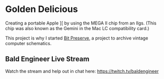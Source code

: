 # Golden Delicious

Creating a portable Apple ][ by using the MEGA II chip from an IIgs. (This chip was also known as the Gemini in the Mac LC compatibility card.)

This project is why I started [Bit Preserve](https://github.com/baldengineer/bit-preserve), a project to archive vintage computer schematics.

## Bald Engineer Live Stream
Watch the stream and help out in chat here:
https://twitch.tv/baldengineer